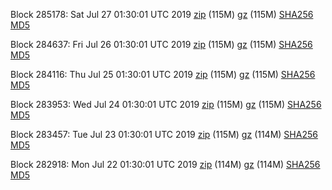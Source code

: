 Block 285178: Sat Jul 27 01:30:01 UTC 2019 [zip](https://files.01coin.io/mainnet/2019-07-27/bootstrap.dat.zip) (115M) [gz](https://files.01coin.io/mainnet/2019-07-27/bootstrap.dat.tar.gz) (115M) [SHA256](https://files.01coin.io/mainnet/2019-07-27/sha256.txt) [MD5](https://files.01coin.io/mainnet/2019-07-27/md5.txt)

Block 284637: Fri Jul 26 01:30:01 UTC 2019 [zip](https://files.01coin.io/mainnet/2019-07-26/bootstrap.dat.zip) (115M) [gz](https://files.01coin.io/mainnet/2019-07-26/bootstrap.dat.tar.gz) (115M) [SHA256](https://files.01coin.io/mainnet/2019-07-26/sha256.txt) [MD5](https://files.01coin.io/mainnet/2019-07-26/md5.txt)

Block 284116: Thu Jul 25 01:30:01 UTC 2019 [zip](https://files.01coin.io/mainnet/2019-07-25/bootstrap.dat.zip) (115M) [gz](https://files.01coin.io/mainnet/2019-07-25/bootstrap.dat.tar.gz) (115M) [SHA256](https://files.01coin.io/mainnet/2019-07-25/sha256.txt) [MD5](https://files.01coin.io/mainnet/2019-07-25/md5.txt)

Block 283953: Wed Jul 24 01:30:01 UTC 2019 [zip](https://files.01coin.io/mainnet/2019-07-24/bootstrap.dat.zip) (115M) [gz](https://files.01coin.io/mainnet/2019-07-24/bootstrap.dat.tar.gz) (115M) [SHA256](https://files.01coin.io/mainnet/2019-07-24/sha256.txt) [MD5](https://files.01coin.io/mainnet/2019-07-24/md5.txt)

Block 283457: Tue Jul 23 01:30:01 UTC 2019 [zip](https://files.01coin.io/mainnet/2019-07-23/bootstrap.dat.zip) (115M) [gz](https://files.01coin.io/mainnet/2019-07-23/bootstrap.dat.tar.gz) (114M) [SHA256](https://files.01coin.io/mainnet/2019-07-23/sha256.txt) [MD5](https://files.01coin.io/mainnet/2019-07-23/md5.txt)

Block 282918: Mon Jul 22 01:30:01 UTC 2019 [zip](https://files.01coin.io/mainnet/2019-07-22/bootstrap.dat.zip) (114M) [gz](https://files.01coin.io/mainnet/2019-07-22/bootstrap.dat.tar.gz) (114M) [SHA256](https://files.01coin.io/mainnet/2019-07-22/sha256.txt) [MD5](https://files.01coin.io/mainnet/2019-07-22/md5.txt)
